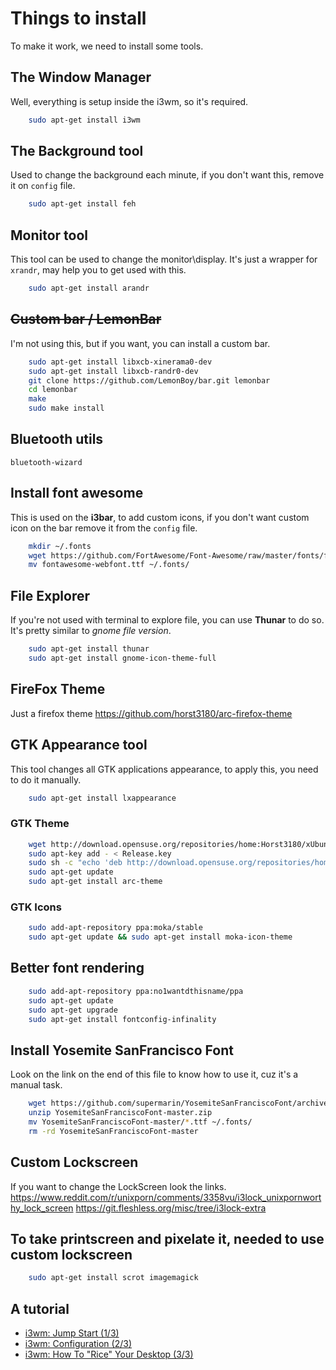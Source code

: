 # Things to install
To make it work, we need to install some tools.

## The Window Manager
Well, everything is setup inside the i3wm, so it's required.

```bash
    sudo apt-get install i3wm
```

## The Background tool
Used to change the background each minute, if you don't want this, remove it on `config` file.
```bash
    sudo apt-get install feh
```

## Monitor tool
This tool can be used to change the monitor\\display.
It's just a wrapper for `xrandr`, may help you to get used with this.
```bash
    sudo apt-get install arandr
```

## ~~Custom bar / LemonBar~~
I'm not using this, but if you want, you can install a custom bar.
```bash
    sudo apt-get install libxcb-xinerama0-dev
    sudo apt-get install libxcb-randr0-dev
    git clone https://github.com/LemonBoy/bar.git lemonbar
    cd lemonbar
    make
    sudo make install
```

## Bluetooth utils
`bluetooth-wizard`

## Install font awesome
This is used on the **i3bar**, to add custom icons, if you don't want custom icon on the bar remove it from the `config` file.
```bash
    mkdir ~/.fonts
    wget https://github.com/FortAwesome/Font-Awesome/raw/master/fonts/fontawesome-webfont.ttf
    mv fontawesome-webfont.ttf ~/.fonts/
```

## File Explorer
If you're not used with terminal to explore file, you can use **Thunar** to do so.
It's pretty similar to *gnome file version*.
```bash
    sudo apt-get install thunar
    sudo apt-get install gnome-icon-theme-full
```

## FireFox Theme
Just a firefox theme
https://github.com/horst3180/arc-firefox-theme

## GTK Appearance tool
This tool changes all GTK applications appearance, to apply this, you need to do it manually.
```bash
    sudo apt-get install lxappearance
```
### GTK Theme
```bash
    wget http://download.opensuse.org/repositories/home:Horst3180/xUbuntu_15.10/Release.key
    sudo apt-key add - < Release.key
    sudo sh -c "echo 'deb http://download.opensuse.org/repositories/home:/Horst3180/xUbuntu_15.10/ /' >>  /etc/apt/sources.list.d/arc-theme.list"
    sudo apt-get update
    sudo apt-get install arc-theme
```
### GTK Icons
```bash
    sudo add-apt-repository ppa:moka/stable
    sudo apt-get update && sudo apt-get install moka-icon-theme
```

## Better font rendering
```bash
    sudo add-apt-repository ppa:no1wantdthisname/ppa
    sudo apt-get update
    sudo apt-get upgrade
    sudo apt-get install fontconfig-infinality
```
## Install Yosemite SanFrancisco Font
Look on the link on the end of this file to know how to use it, cuz it's a manual task.
```bash
    wget https://github.com/supermarin/YosemiteSanFranciscoFont/archive/master.zip
    unzip YosemiteSanFranciscoFont-master.zip
    mv YosemiteSanFranciscoFont-master/*.ttf ~/.fonts/
    rm -rd YosemiteSanFranciscoFont-master
```

## Custom Lockscreen
If you want to change the LockScreen look the links.
https://www.reddit.com/r/unixporn/comments/3358vu/i3lock_unixpornworthy_lock_screen
https://git.fleshless.org/misc/tree/i3lock-extra

## To take printscreen and pixelate it, needed to use custom lockscreen
```bash
    sudo apt-get install scrot imagemagick
```

## A tutorial
* [i3wm: Jump Start (1/3)](https://www.youtube.com/watch?v=j1I63wGcvU4)
* [i3wm: Configuration (2/3)](https://www.youtube.com/watch?v=8-S0cWnLBKg)
* [i3wm: How To "Rice" Your Desktop (3/3)](https://www.youtube.com/watch?v=ARKIwOlazKI)
